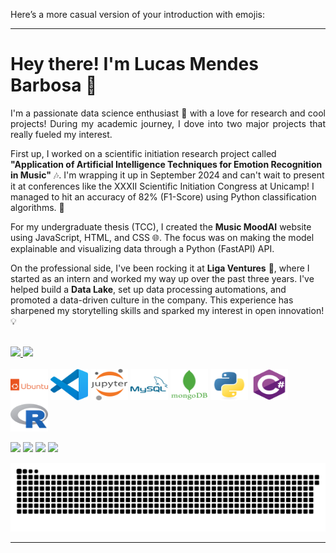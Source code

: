 Here’s a more casual version of your introduction with emojis:

---

# Hey there! I'm Lucas Mendes Barbosa 🎉

<p style='text-align: justify;'> I'm a passionate data science enthusiast 🚀 with a love for research and cool projects! During my academic journey, I dove into two major projects that really fueled my interest.

First up, I worked on a scientific initiation research project called **"Application of Artificial Intelligence Techniques for Emotion Recognition in Music"** 🎶. I'm wrapping it up in September 2024 and can't wait to present it at conferences like the XXXII Scientific Initiation Congress at Unicamp! I managed to hit an accuracy of 82% (F1-Score) using Python classification algorithms. 🐍

For my undergraduate thesis (TCC), I created the **Music MoodAI** website using JavaScript, HTML, and CSS 🌐. The focus was on making the model explainable and visualizing data through a Python (FastAPI) API.

On the professional side, I've been rocking it at **Liga Ventures** 🌟, where I started as an intern and worked my way up over the past three years. I've helped build a **Data Lake**, set up data processing automations, and promoted a data-driven culture in the company. This experience has sharpened my storytelling skills and sparked my interest in open innovation! 💡

</p>

<div>
  <br>
  <a href="https://github.com/Mendes1302">
    <img height="180em" src="https://github-readme-stats.vercel.app/api?username=Mendes1302&show_icons=true&theme=dark&include_all_commits=true&count_private=true"/>
    <img height="180em" src="https://github-readme-stats.vercel.app/api/top-langs/?username=Mendes1302&layout=compact&langs_count=7&theme=dark"/>
  </a>
</div>

<div style="display: inline_block"><br>
  <img align="center" alt="Ubuntu" height="50" width="60" src="https://raw.githubusercontent.com/devicons/devicon/master/icons/ubuntu/ubuntu-plain-wordmark.svg">
  <img align="center" alt="VSCode" height="50" width="60" src="https://raw.githubusercontent.com/devicons/devicon/master/icons/vscode/vscode-original.svg">
  <img align="center" alt="Jupyter" height="50" width="60" src="https://raw.githubusercontent.com/devicons/devicon/master/icons/jupyter/jupyter-original-wordmark.svg">
  <img align="center" alt="MySQL" height="50" width="60" src="https://raw.githubusercontent.com/devicons/devicon/master/icons/mysql/mysql-plain-wordmark.svg">
  <img align="center" alt="MongoDB" height="50" width="60" src="https://raw.githubusercontent.com/devicons/devicon/master/icons/mongodb/mongodb-plain-wordmark.svg">
  <img align="center" alt="Python" height="50" width="60" src="https://raw.githubusercontent.com/devicons/devicon/master/icons/python/python-original.svg">
  <img align="center" alt="Csharp" height="50" width="60" src="https://raw.githubusercontent.com/devicons/devicon/master/icons/csharp/csharp-original.svg">
  <img align="center" alt="R" height="50" width="60" src="https://raw.githubusercontent.com/devicons/devicon/master/icons/r/r-original.svg">
</div>

<div> 
  <br>
  <a href="https://www.youtube.com/channel/UC2P5MtPq1UX6GoZM40mImhQ" target="_blank"><img src="https://img.shields.io/badge/YouTube-FF0000?style=for-the-badge&logo=youtube&logoColor=white" target="_blank"></a>
  <a href="https://instagram.com/lucasmendestech" target="_blank"><img src="https://img.shields.io/badge/-Instagram-%23E4405F?style=for-the-badge&logo=instagram&logoColor=white" target="_blank"></a>
  <a href="mailto:lucas.mendestech@gmail.com"><img src="https://img.shields.io/badge/-Gmail-%23333?style=for-the-badge&logo=gmail&logoColor=white" target="_blank"></a>
  <a href="https://www.linkedin.com/in/lucas-mendes-barbosa" target="_blank"><img src="https://img.shields.io/badge/-LinkedIn-%230077B5?style=for-the-badge&logo=linkedin&logoColor=white" target="_blank"></a> 
</div>

![Snake animation](https://raw.githubusercontent.com/Mendes1302/Mendes1302/output/github-contribution-grid-snake.svg)

---
